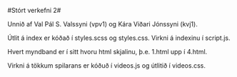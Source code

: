 #Stórt verkefni 2#

Unnið af Val Pál S. Valssyni (vpv1) og Kára Viðari Jónssyni (kvj1).

Útlit á index er kóðað í styles.scss og styles.css. Virkni á indexinu í script.js.

Hvert myndband er í sitt hvoru html skjalinu, þ.e. 1.html upp í 4.html.

Virkni á tökkum spilarans er kóðuð í videos.js og útlitið í videos.css.

